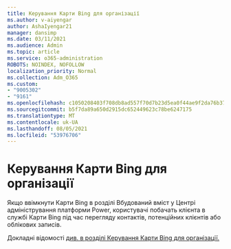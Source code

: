 ```yaml
---
title: Керування Карти Bing для організації
ms.author: v-aiyengar
author: AshaIyengar21
manager: dansimp
ms.date: 03/11/2021
ms.audience: Admin
ms.topic: article
ms.service: o365-administration
ROBOTS: NOINDEX, NOFOLLOW
localization_priority: Normal
ms.collection: Adm_O365
ms.custom:
- "9005302"
- "9161"
ms.openlocfilehash: c1050208403f708db8ad557f70d7b23d5ea0f44ae9f2da76b37ead2b9b90436e
ms.sourcegitcommit: b5f7da89a650d2915dc652449623c78be6247175
ms.translationtype: MT
ms.contentlocale: uk-UA
ms.lasthandoff: 08/05/2021
ms.locfileid: "53976706"
---
```

# <a name="manage-bing-maps-for-your-organization"></a>Керування Карти Bing для організації

Якщо ввімкнути Карти Bing в  розділі Вбудований вміст у Центрі адміністрування платформи Power, користувачі побачать клієнта в службі Карти Bing під час перегляду контактів, потенційних клієнтів або облікових записів.

Докладні відомості [див. в розділі Керування Карти Bing для організації.](https://go.microsoft.com/fwlink/?linkid=2152757)